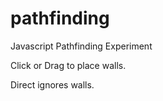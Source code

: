 # pathfinding
Javascript Pathfinding Experiment

Click or Drag to place walls.

Direct ignores walls.
